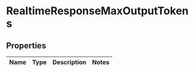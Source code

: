 
# RealtimeResponseMaxOutputTokens

## Properties
| Name | Type | Description | Notes |
| ------------ | ------------- | ------------- | ------------- |



